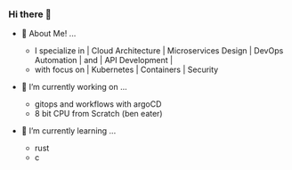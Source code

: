 ### Hi there 👋
- 💬 About Me! ...
   - I specialize in  | Cloud Architecture | Microservices Design | DevOps Automation | and | API Development |
   - with focus on | Kubernetes | Containers | Security

- 🔭 I’m currently working on ...
   - gitops and workflows with argoCD
   - 8 bit CPU from Scratch (ben eater)

- 🌱 I’m currently learning ...
   - rust
   - c
